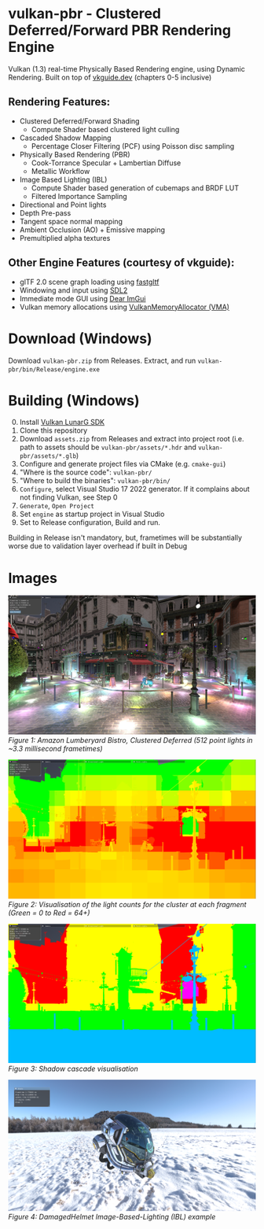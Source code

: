 # vulkan-pbr - Clustered Deferred/Forward PBR Rendering Engine

Vulkan (1.3) real-time Physically Based Rendering engine, using Dynamic Rendering. Built on top of [vkguide.dev](https://vkguide.dev) (chapters 0-5 inclusive)

## Rendering Features:
- Clustered Deferred/Forward Shading
  - Compute Shader based clustered light culling
- Cascaded Shadow Mapping
  - Percentage Closer Filtering (PCF) using Poisson disc sampling
- Physically Based Rendering (PBR)
  - Cook-Torrance Specular + Lambertian Diffuse
  - Metallic Workflow
- Image Based Lighting (IBL)
  - Compute Shader based generation of cubemaps and BRDF LUT
  - Filtered Importance Sampling
- Directional and Point lights
- Depth Pre-pass
- Tangent space normal mapping
- Ambient Occlusion (AO) + Emissive mapping
- Premultiplied alpha textures

## Other Engine Features (courtesy of vkguide):
- glTF 2.0 scene graph loading using [fastgltf](https://github.com/spnda/fastgltf)
- Windowing and input using [SDL2](https://github.com/libsdl-org/SDL/tree/SDL2)
- Immediate mode GUI using [Dear ImGui](https://github.com/ocornut/imgui)
- Vulkan memory allocations using [VulkanMemoryAllocator (VMA)](https://github.com/GPUOpen-LibrariesAndSDKs/VulkanMemoryAllocator)

# Download (Windows)

Download `vulkan-pbr.zip` from Releases. Extract, and run `vulkan-pbr/bin/Release/engine.exe`

# Building (Windows)

0. Install [Vulkan LunarG SDK](https://vulkan.lunarg.com/)
1. Clone this repository
2. Download `assets.zip` from Releases and extract into project root (i.e. path to assets should be `vulkan-pbr/assets/*.hdr` and `vulkan-pbr/assets/*.glb`)
3. Configure and generate project files via CMake (e.g. `cmake-gui`)
 1. "Where is the source code": `vulkan-pbr/`
 2. "Where to build the binaries": `vulkan-pbr/bin/`
 3. `Configure`, select Visual Studio 17 2022 generator. If it complains about not finding Vulkan, see Step 0
 4. `Generate`, `Open Project`
4. Set `engine` as startup project in Visual Studio
5. Set to Release configuration, Build and run.

Building in Release isn't mandatory, but, frametimes will be substantially worse due to validation layer overhead if built in Debug

# Images

![Bistro with 512 point lights](./readme-images/4.jpg)
*Figure 1: Amazon Lumberyard Bistro, Clustered Deferred (512 point lights in ~3.3 millisecond frametimes)*

![Cluster light count visualisation](./readme-images/1.png)
*Figure 2: Visualisation of the light counts for the cluster at each fragment (Green = 0 to Red = 64+)*

![Directional shadow cascades visualisation](./readme-images/2.png)
*Figure 3: Shadow cascade visualisation*

![DamagedHelmet IBL](./readme-images/3.png)
*Figure 4: DamagedHelmet Image-Based-Lighting (IBL) example*